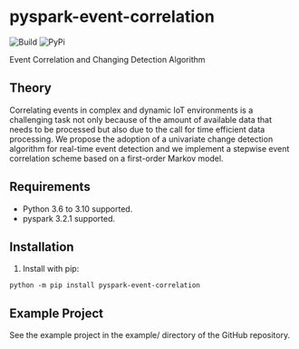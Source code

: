 # pyspark-event-correlation
![Build](https://img.shields.io/badge/build-passing-green) ![PyPi](https://img.shields.io/badge/PyPi-1.0.1-blue)

Event Correlation and Changing Detection Algorithm

## Theory
Correlating events in complex and dynamic IoT environments is a challenging task not only because of the amount of available data that needs to be processed but also due to the call for time efficient data processing. We propose the adoption of a univariate change detection algorithm for real-time event detection and we implement a stepwise event correlation scheme based on a first-order Markov model.


## Requirements
* Python 3.6 to 3.10 supported.
* pyspark 3.2.1 supported.


## Installation
1. Install with pip:
```
python -m pip install pyspark-event-correlation
```


## Example Project
See the example project in the example/ directory of the GitHub repository.


